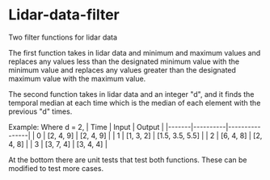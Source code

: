 # Lidar-data-filter
Two filter functions for lidar data 

The first function takes in lidar data and minimum and maximum values and replaces any values less than the designated minimum value with the minimum value and replaces any values greater than the designated maximum value with the maximum value. 

The second function takes in lidar data and an integer "d", and it finds the temporal median at each time which is the median of each element with the previous "d" times.

Example: Where d = 2,
| Time | Input     | Output          |
|-------|----------|----------------|
| 0    | [2, 4, 9] | [2, 4, 9]       |
| 1    | [1, 3, 2] | [1.5, 3.5, 5.5] |
| 2    | [6, 4, 8] | [2, 4, 8]       |
| 3    | [3, 7, 4] | [3, 4, 4]       |

At the bottom there are unit tests that test both functions. These can be modified to test more cases.
